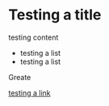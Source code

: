 # Testing a title

testing content

- testing a list
- testing a list

Greate

[testing a link](https://google.com)
